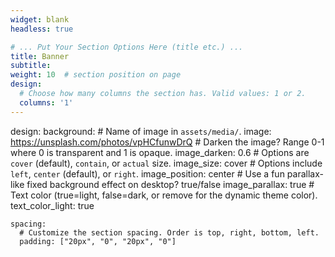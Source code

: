 ```yaml
---
widget: blank
headless: true

# ... Put Your Section Options Here (title etc.) ...
title: Banner
subtitle:
weight: 10  # section position on page
design:
  # Choose how many columns the section has. Valid values: 1 or 2.
  columns: '1'
---
```


design:
  background:
    # Name of image in `assets/media/`.
    image: https://unsplash.com/photos/vpHCfunwDrQ
    # Darken the image? Range 0-1 where 0 is transparent and 1 is opaque.
    image_darken: 0.6
    #  Options are `cover` (default), `contain`, or `actual` size.
    image_size: cover
    # Options include `left`, `center` (default), or `right`.
    image_position: center
    # Use a fun parallax-like fixed background effect on desktop? true/false
    image_parallax: true
    # Text color (true=light, false=dark, or remove for the dynamic theme color).
    text_color_light: true
    
    spacing:
      # Customize the section spacing. Order is top, right, bottom, left.
      padding: ["20px", "0", "20px", "0"]
